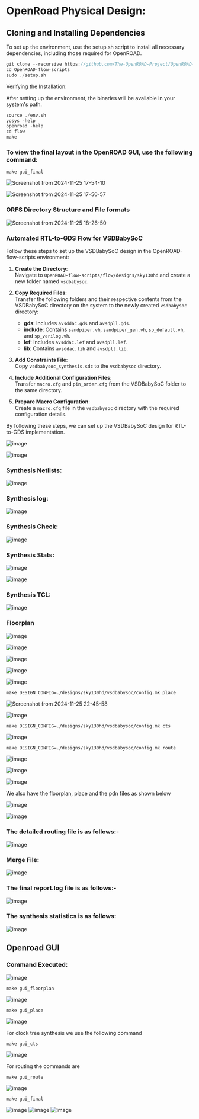 # OpenRoad Physical Design:

## Cloning and Installing Dependencies

To set up the environment, use the setup.sh script to install all necessary dependencies, including those required for OpenROAD.
```c
git clone --recursive https://github.com/The-OpenROAD-Project/OpenROAD-flow-scripts
cd OpenROAD-flow-scripts
sudo ./setup.sh
```
Verifying the Installation:

After setting up the environment, the binaries will be available in your system's path.
```c
source ./env.sh
yosys -help
openroad -help
cd flow
make
```
### To view the final layout in the OpenROAD GUI, use the following command:

```
make gui_final
```

![Screenshot from 2024-11-25 17-54-10](https://github.com/user-attachments/assets/6d8a5092-2a29-4097-b5aa-1988ad12a3fe)

![Screenshot from 2024-11-25 17-50-57](https://github.com/user-attachments/assets/f83f35b4-9abf-4f75-bc08-0105eed5f1cc)


### ORFS Directory Structure and File formats

![Screenshot from 2024-11-25 18-26-50](https://github.com/user-attachments/assets/ecf21ef9-99ee-4ca4-a591-25270d71ca88)

### Automated RTL-to-GDS Flow for VSDBabySoC

Follow these steps to set up the VSDBabySoC design in the OpenROAD-flow-scripts environment:

1. **Create the Directory**:  
   Navigate to `OpenROAD-flow-scripts/flow/designs/sky130hd` and create a new folder named `vsdbabysoc`.

2. **Copy Required Files**:  
   Transfer the following folders and their respective contents from the VSDBabySoC directory on the system to the newly created `vsdbabysoc` directory:  
   - **gds**: Includes `avsddac.gds` and `avsdpll.gds`.  
   - **include**: Contains `sandpiper.vh`, `sandpiper_gen.vh`, `sp_default.vh`, and `sp_verilog.vh`.  
   - **lef**: Includes `avsddac.lef` and `avsdpll.lef`.  
   - **lib**: Contains `avsddac.lib` and `avsdpll.lib`.

3. **Add Constraints File**:  
   Copy `vsdbabysoc_synthesis.sdc` to the `vsdbabysoc` directory.

4. **Include Additional Configuration Files**:  
   Transfer `macro.cfg` and `pin_order.cfg` from the VSDBabySoC folder to the same directory.

5. **Prepare Macro Configuration**:  
   Create a `macro.cfg` file in the `vsdbabysoc` directory with the required configuration details.

By following these steps, we can set up the VSDBabySoC design for RTL-to-GDS implementation. 

![image](https://github.com/user-attachments/assets/27aa576b-9802-4584-88fe-6a6bca888011)

![image](https://github.com/user-attachments/assets/bedc34cc-0a56-4ea6-8c45-b830d8951133)

### Synthesis Netlists:

![image](https://github.com/user-attachments/assets/188af5d8-c3a2-48e3-b41b-3109b89021be)

### Synthesis log:

![image](https://github.com/user-attachments/assets/cb14a5c9-5b84-4059-a209-f74dd2431b8c)

### Synthesis Check:

![image](https://github.com/user-attachments/assets/9246bdf5-5714-4ecc-993c-250924054efc)

### Synthesis Stats:

![image](https://github.com/user-attachments/assets/08f47ec3-1687-4815-86d2-7490a8ec746d)

![image](https://github.com/user-attachments/assets/3d79edc9-28a0-4384-9067-902a296be820)

### Synthesis TCL:

![image](https://github.com/user-attachments/assets/081acf39-cf99-4203-ae24-5859037d2671)




### Floorplan

![image](https://github.com/user-attachments/assets/7fdeba4b-8517-4771-b91a-a983e2ffb86a)

![image](https://github.com/user-attachments/assets/9c218340-64ee-4064-bbe2-6dab082f8753)

![image](https://github.com/user-attachments/assets/0acb2587-0b0d-4d47-8b57-8a3103ce12f7)


![image](https://github.com/user-attachments/assets/99982f9f-fd2f-47dd-972a-190fa9379187)

![image](https://github.com/user-attachments/assets/45c3e803-d34b-4217-96ec-c790d7a22378)

```
make DESIGN_CONFIG=./designs/sky130hd/vsdbabysoc/config.mk place
```
![Screenshot from 2024-11-25 22-45-58](https://github.com/user-attachments/assets/9af333c4-64ae-44f2-939b-73383884f3e5)

![image](https://github.com/user-attachments/assets/f9bd3fa1-0ed1-44e0-bf03-9dd3945fc780)

```
make DESIGN_CONFIG=./designs/sky130hd/vsdbabysoc/config.mk cts
```

![image](https://github.com/user-attachments/assets/4931ae1b-d426-40c2-8b0e-4cf85e591068)

```
make DESIGN_CONFIG=./designs/sky130hd/vsdbabysoc/config.mk route
```

![image](https://github.com/user-attachments/assets/3c960e9f-b4c5-4f0d-833a-3c474b498452)

![image](https://github.com/user-attachments/assets/6629e33b-8c30-463f-99d1-da6f616b8800)

![image](https://github.com/user-attachments/assets/1bc8fe3f-efa5-4a99-a1d3-de6da4afbe7a)



We also have the floorplan, place and the pdn files as shown below

![image](https://github.com/user-attachments/assets/47191b17-b4f4-4a46-9013-95fab90f79a0)

![image](https://github.com/user-attachments/assets/bc1a7e59-c423-4d51-bf7a-fe6c68387c53)

### The detailed routing file is as follows:-
![image](https://github.com/user-attachments/assets/fd4b325e-1778-41af-8b67-e21ce3df8644)

### Merge File:

![image](https://github.com/user-attachments/assets/2e30f426-0795-4bdb-84fc-abf0316143a0)

### The final report.log file is as follows:-

![image](https://github.com/user-attachments/assets/d150be88-b19f-4f99-827d-36cb8ee94d98)

### The synthesis statistics is as follows:

![image](https://github.com/user-attachments/assets/8893e179-bb1d-4794-889f-eaab3cbe06a3)

## Openroad GUI

### Command Executed:

![image](https://github.com/user-attachments/assets/aec91ef1-9cf2-446d-9816-f41fed707a4d)


```
make gui_floorplan
```

![image](https://github.com/user-attachments/assets/7a9cecf5-7179-4d84-ac37-7078e1ad3679)

```
make gui_place
```
![image](https://github.com/user-attachments/assets/770f95b4-9fa0-4959-bbf3-a8938cdbceb4)

For clock tree synthesis we use the following command
```
make gui_cts
```
![image](https://github.com/user-attachments/assets/86284cf3-0dfa-4156-83d5-b78643000402)

For routing the commands are
```
make gui_route
```
![image](https://github.com/user-attachments/assets/46dbb7a5-c177-44f0-9614-c0fb414423fa)

```
make gui_final
```
![image](https://github.com/user-attachments/assets/4e10142b-fa56-4614-a3a8-db8d276ce967)
![image](https://github.com/user-attachments/assets/80db8f2f-d91c-48be-bc9a-0f69bba373b3)
![image](https://github.com/user-attachments/assets/0b552685-767f-4446-b3ba-2975bef151ed)



